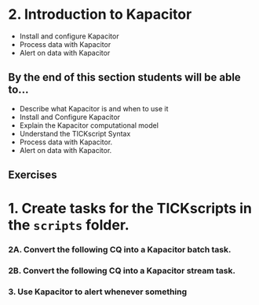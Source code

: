 # 2. Introduction to Kapacitor
* Install and configure Kapacitor
* Process data with Kapacitor
* Alert on data with Kapacitor

## By the end of this section students will be able to...
* Describe what Kapacitor is and when to use it
* Install and Configure Kapacitor
* Explain the Kapacitor computational model
* Understand the TICKscript Syntax
* Process data with Kapacitor.
* Alert on data with Kapacitor.


## Exercises

# 1. Create tasks for the TICKscripts in the `scripts` folder.

### 2A. Convert the following CQ into a Kapacitor batch task.
### 2B. Convert the following CQ into a Kapacitor stream task.

### 3. Use Kapacitor to alert whenever something

